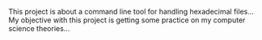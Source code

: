 This project is about a command line tool for handling hexadecimal files...
My objective with this project is getting some practice on my computer science theories...

